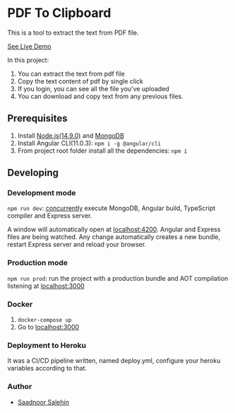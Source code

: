 # PDF To Clipboard 
This is a tool to extract the text from PDF file.

[See Live Demo](https://pdf-to-clipboard.herokuapp.com/)

In this project:
1. You can extract the text from pdf file
2. Copy the text content of pdf by single click
3. If you login, you can see all the file you've uploaded
4. You can download and copy text from any previous files.

## Prerequisites
1. Install [Node.js(14.9.0)](https://nodejs.org) and [MongoDB](https://www.mongodb.com)
2. Install Angular CLI(11.0.3): `npm i -g @angular/cli`
3. From project root folder install all the dependencies: `npm i`


## Developing
### Development mode
`npm run dev`: [concurrently](https://github.com/kimmobrunfeldt/concurrently) execute MongoDB, Angular build, TypeScript compiler and Express server.

A window will automatically open at [localhost:4200](http://localhost:4200). Angular and Express files are being watched. Any change automatically creates a new bundle, restart Express server and reload your browser.

### Production mode
`npm run prod`: run the project with a production bundle and AOT compilation listening at [localhost:3000](http://localhost:3000)

### Docker
1. `docker-compose up`
2. Go to [localhost:3000](http://localhost:3000)


### Deployment to Heroku
It was a CI/CD pipeline written, named deploy.yml, configure your heroku variables according to that.


### Author
* [Saadnoor Salehin](https://github.com/saadnoor)
